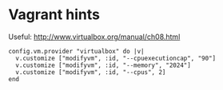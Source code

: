 # Vagrant hints

Useful: http://www.virtualbox.org/manual/ch08.html

    config.vm.provider "virtualbox" do |v|
      v.customize ["modifyvm", :id, "--cpuexecutioncap", "90"]
      v.customize ["modifyvm", :id, "--memory", "2024"]
      v.customize ["modifyvm", :id, "--cpus", 2]	
    end
